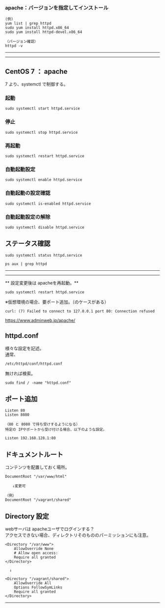 ### apache：バージョンを指定してインストール
```
(例)
yum list | grep httpd
sudo yum install httpd.x86_64
sudo yum install httpd-devel.x86_64

（バージョン確認）
httpd -v
```

_____________________________________________________
_____________________________________________________
## CentOS 7 ： apache
7 より、systemctl で制御する。

### 起動
```
sudo systemctl start httpd.service
```

### 停止
```
sudo systemctl stop httpd.service
```

### 再起動
```
sudo systemctl restart httpd.service
```

### 自動起動設定
```
sudo systemctl enable httpd.service
```

### 自動起動の設定確認
```
sudo systemctl is-enabled httpd.service 
```

### 自動起動設定の解除
```
sudo systemctl disable httpd.service
```

## ステータス確認
```
sudo systemctl status httpd.service

ps aux | grep httpd
```
_____________________________________________________
_____________________________________________________
** 設定変更後は apacheを再起動。**  
```
sudo systemctl restart httpd.service
```

※仮想環境の場合、要ポート追加。（のケースがある）
```
curl: (7) Failed to connect to 127.0.0.1 port 80: Connection refused
```
<https://www.adminweb.jp/apache/>

## httpd.conf
様々な設定を記述。 
　  
通常、
```
/etc/httpd/conf/httpd.conf
```
無ければ検索。
```
sudo find / -name "httpd.conf"
```

## ポート追加
```
Listen 80
Listen 8080

（80 と 8080 で待ち受けするようになる）
特定の IPやポートから受け付ける場合、以下のような設定。

Listen 192.168.128.1:80
```

## ドキュメントルート
コンテンツを配置しておく場所。
```
DocumentRoot "/var/www/html"

　　↓変更可

（例）
DocumentRoot "/vagrant/shared"
```
## Directory 設定
webサーバは apacheユーザでログインする？  
アクセスできない場合、ディレクトリそのもののパーミッションにも注意。
```
<Directory "/var/www">
    AllowOverride None
    # Allow open access:
    Require all granted
</Directory>

  ↓

<Directory "/vagrant/shared">
    AllowOverride All
    Options FollowSymLinks
    Require all granted
</Directory>

```
_____________________________________________________
